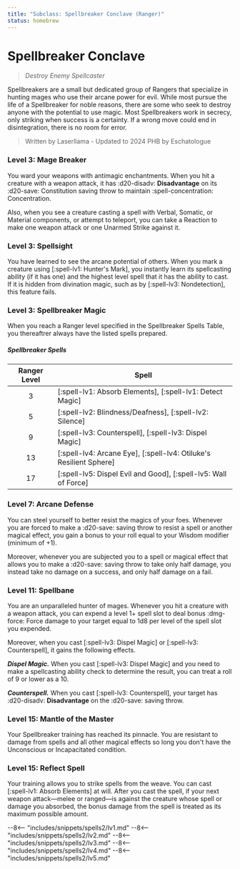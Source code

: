 ```yaml
---
title: "Subclass: Spellbreaker Conclave (Ranger)"
status: homebrew
---
```


<p style="display:none">
Destroy Enemy Spellcaster
</p>

# Spellbreaker Conclave

> *Destroy Enemy Spellcaster*

Spellbreakers are a small but dedicated group of Rangers that specialize in hunting mages who use their arcane power for evil. While most pursue the life of a Spellbreaker for noble reasons, there are some who seek to destroy anyone with the potential to use magic. Most Spellbreakers work in secrecy, only striking when success is a certainty. If a wrong move could end in disintegration, there is no room for error.

> Written by Laserllama - Updated to 2024 PHB by Eschatologue

### Level 3: Mage Breaker

You ward your weapons with antimagic enchantments. When you hit a creature with a weapon attack, it has :d20-disadv: **Disadvantage** on its :d20-save: Constitution saving throw to maintain :spell-concentration: Concentration.

Also, when you see a creature casting a spell with Verbal, Somatic, or Material components, or attempt to teleport, you can take a Reaction to make one weapon attack or one Unarmed Strike against it.

### Level 3: Spellsight

You have learned to see the arcane potential of others. When you mark a creature using [:spell-lv1: Hunter's Mark], you instantly learn its spellcasting ability (if it has one) and the highest level spell that it has the ability to cast. If it is hidden from divination magic, such as by [:spell-lv3: Nondetection], this feature fails.

### Level 3: Spellbreaker Magic

When you reach a Ranger level specified in the Spellbreaker Spells Table, you thereaftrer always have the listed spells prepared.

##### Spellbreaker Spells

| Ranger Level | Spell |
|:-:|---|
| 3 | [:spell-lv1: Absorb Elements], [:spell-lv1: Detect Magic] |
| 5 | [:spell-lv2: Blindness/Deafness], [:spell-lv2: Silence] |
| 9 | [:spell-lv3: Counterspell], [:spell-lv3: Dispel Magic] |
| 13 | [:spell-lv4: Arcane Eye], [:spell-lv4: Otiluke's Resilient Sphere] |
| 17 | [:spell-lv5: Dispel Evil and Good], [:spell-lv5: Wall of Force] |

### Level 7: Arcane Defense

You can steel yourself to better resist the magics of your foes. Whenever you are forced to make a :d20-save: saving throw to resist a spell or another magical effect, you gain a bonus to your roll equal to your Wisdom modifier (minimum of +1).

Moreover, whenever you are subjected you to a spell or magical effect that allows you to make a :d20-save: saving throw to take only half damage, you instead take no damage on a success, and only half damage on a fail.

### Level 11: Spellbane

You are an unparalleled hunter of mages. Whenever you hit a creature with a weapon attack, you can expend a level 1+ spell slot to deal bonus :dmg-force: Force damage to your target equal to 1d8 per level of the spell slot you expended. 

Moreover, when you cast [:spell-lv3: Dispel Magic] or [:spell-lv3: Counterspell], it gains the following effects.

***Dispel Magic.*** When you cast [:spell-lv3: Dispel Magic] and you need to make a spellcasting ability check to determine the result, you can treat a roll of 9 or lower as a 10. 

***Counterspell.*** When you cast [:spell-lv3: Counterspell], your target has :d20-disadv: **Disadvantage** on the :d20-save: saving throw.

### Level 15: Mantle of the Master

Your Spellbreaker training has reached its pinnacle. You are resistant to damage from spells and all other magical effects so long you don't have the Unconscious or Incapacitated condition.

### Level 15: Reflect Spell

Your training allows you to strike spells from the weave. You can cast [:spell-lv1: Absorb Elements] at will. After you cast the spell, if your next weapon attack—melee or ranged—is against the creature whose spell or damage you absorbed, the bonus damage from the spell is treated as its maximum possible amount.

--8<-- "includes/snippets/spells2/lv1.md"
--8<-- "includes/snippets/spells2/lv2.md"
--8<-- "includes/snippets/spells2/lv3.md"
--8<-- "includes/snippets/spells2/lv4.md"
--8<-- "includes/snippets/spells2/lv5.md"
